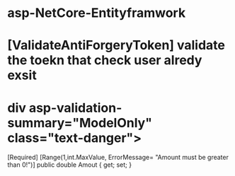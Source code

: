 # asp-NetCore-Entityframwork

#  [ValidateAntiForgeryToken] validate the toekn that check user alredy exsit

# div asp-validation-summary="ModelOnly" class="text-danger"></div>

   [Required]
   [Range(1,int.MaxValue, ErrorMessage= "Amount must be greater than 0!")]
   public double Amout { get; set; }
